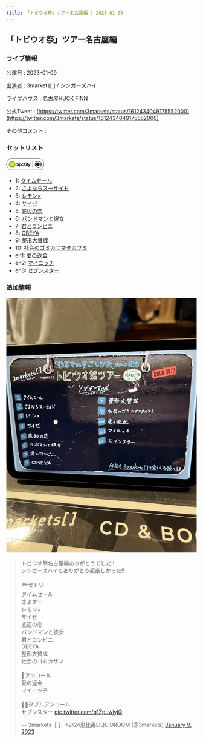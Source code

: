 ```yaml
---
title: 「トビウオ祭」ツアー名古屋編 | 2023-01-09
---
```

## 「トビウオ祭」ツアー名古屋編

### ライブ情報

公演日
:    2023-01-09

出演者
:    3markets[ ] / シンガーズハイ

ライブハウス
:    [名古屋HUCK FINN](livehouse025.html)

公式Tweet
:    [https://twitter.com/3markets/status/1612434049175552000](https://twitter.com/3markets/status/1612434049175552000)

その他コメント
:    

### セットリスト


[![play with spotify](images/spotify-icon.png)](https://open.spotify.com/playlist/3IIUbR5cvUDF5kk6GezeIv)



*  1: [タイムセール](song007.html)
*  2: [さよならスーサイド](song013.html)
*  3: [レモン×](song003.html)
*  4: [サイゼ](song004.html)
*  5: [底辺の恋](song008.html)
*  6: [バンドマンと彼女](song009.html)
*  7: [君とコンビニ](song024.html)
*  8: [OBEYA](song021.html)
*  9: [整形大賛成](song005.html)
*  10: [社会のゴミカザマタカフミ](song002.html)
*  en1: [愛の返金](song012.html)
*  en2: [マイニッチ](song046.html)
*  en3: [セブンスター](song020.html)


### 追加情報


[![セトリ画像](images/049.jpg)](images/049.jpg)


<blockquote class="twitter-tweet"><p lang="ja" dir="ltr">トビウオ祭名古屋編ありがとうでした‼︎<br>シンガーズハイもありがとう超楽しかった‼︎<br><br>🐟セトリ<br>タイムセール<br>さよすー<br>レモン×<br>サイゼ<br>底辺の恋<br>バンドマンと彼女<br>君とコンビニ<br>OBEYA<br>整形大賛成<br>社会のゴミカザマ<br><br>👏アンコール<br>愛の返金<br>マイニッチ<br><br>👏👏ダブルアンコール<br>セブンスター <a href="https://t.co/q1ZpLwjyjQ">pic.twitter.com/q1ZpLwjyjQ</a></p>&mdash; 3markets［ ］→2/24恵比寿LIQUIDROOM (@3markets) <a href="https://twitter.com/3markets/status/1612434049175552000?ref_src=twsrc%5Etfw">January 9, 2023</a></blockquote>
<script async src="https://platform.twitter.com/widgets.js" charset="utf-8"></script>


